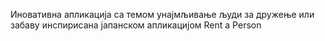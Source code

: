 Иновативна апликација са темом унајмљивање људи за дружење или забаву инспирисана јапанском апликацијом Rent a Person
